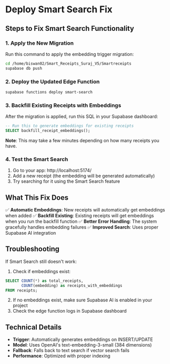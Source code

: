 # Deploy Smart Search Fix

## Steps to Fix Smart Search Functionality

### 1. Apply the New Migration

Run this command to apply the embedding trigger migration:

```bash
cd /home/biswan02/Smart_Receipts_Suraj_V5/Smartreceipts
supabase db push
```

### 2. Deploy the Updated Edge Function

```bash
supabase functions deploy smart-search
```

### 3. Backfill Existing Receipts with Embeddings

After the migration is applied, run this SQL in your Supabase dashboard:

```sql
-- Run this to generate embeddings for existing receipts
SELECT backfill_receipt_embeddings();
```

**Note**: This may take a few minutes depending on how many receipts you have.

### 4. Test the Smart Search

1. Go to your app: http://localhost:5174/
2. Add a new receipt (the embedding will be generated automatically)
3. Try searching for it using the Smart Search feature

## What This Fix Does

✅ **Automatic Embeddings**: New receipts will automatically get embeddings when added
✅ **Backfill Existing**: Existing receipts will get embeddings when you run the backfill function
✅ **Better Error Handling**: The system gracefully handles embedding failures
✅ **Improved Search**: Uses proper Supabase AI integration

## Troubleshooting

If Smart Search still doesn't work:

1. Check if embeddings exist:
```sql
SELECT COUNT(*) as total_receipts, 
       COUNT(embedding) as receipts_with_embeddings 
FROM receipts;
```

2. If no embeddings exist, make sure Supabase AI is enabled in your project
3. Check the edge function logs in Supabase dashboard

## Technical Details

- **Trigger**: Automatically generates embeddings on INSERT/UPDATE
- **Model**: Uses OpenAI's text-embedding-3-small (384 dimensions)
- **Fallback**: Falls back to text search if vector search fails
- **Performance**: Optimized with proper indexing 